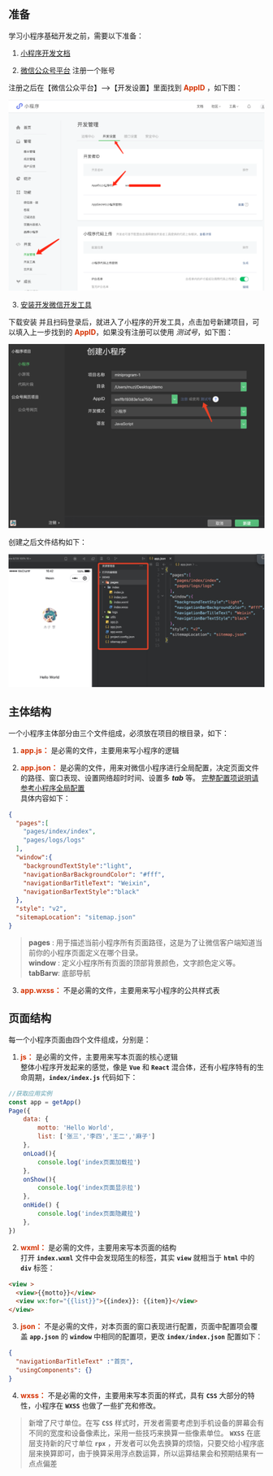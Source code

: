 ## 准备

学习小程序基础开发之前，需要以下准备：

1. [⼩程序开发⽂档](https://developers.weixin.qq.com/miniprogram/dev/framework/)

2. [微信公众号平台](https://mp.weixin.qq.com/) 注册⼀个账号

注册之后在【微信公众平台】-->【开发设置】里面找到 **<font color="#d63200">AppID</font>** ，如下图：

![appid](/img/wechat/appid.png)

3. [安装开发微信开发⼯具](https://developers.weixin.qq.com/miniprogram/dev/devtools/download.html?t=19021516)

下载安装 并且扫码登录后，就进⼊了⼩程序的开发⼯具，点击加号新建项目，可以填入上一步找到的 **<font color="#d63200">AppID</font>**，如果没有注册可以使用 *测试号*，如下图：

![create](/img/wechat/create.png)

创建之后文件结构如下：

![1](/img/wechat/1.jpeg)

## 主体结构

一个小程序主体部分由三个文件组成，必须放在项目的根目录，如下：

1. **<font color="#d63200">app.js：</font>** 是必需的文件，主要用来写小程序的逻辑

2. **<font color="#d63200">app.json：</font>** 是必需的文件，用来对微信小程序进行全局配置，决定页面文件的路径、窗口表现、设置网络超时时间、设置多 ***tab*** 等。 [完整配置项说明请参考小程序全局配置](https://developers.weixin.qq.com/miniprogram/dev/reference/configuration/app.html)  
具体内容如下：

```json
{
  "pages":[
    "pages/index/index",
    "pages/logs/logs"
  ],
  "window":{
    "backgroundTextStyle":"light",
    "navigationBarBackgroundColor": "#fff",
    "navigationBarTitleText": "Weixin",
    "navigationBarTextStyle":"black"
  },
  "style": "v2",
  "sitemapLocation": "sitemap.json"
}
```

> **pages**  : ⽤于描述当前⼩程序所有⻚⾯路径，这是为了让微信客户端知道当前你的⼩程序⻚⾯定义在哪个⽬录。  
> **window** : 定义⼩程序所有⻚⾯的顶部背景颜⾊，⽂字颜⾊定义等。  
> **tabBarw**: 底部导航

3. **<font color="#d63200">app.wxss：</font>** 不是必需的文件，主要用来写小程序的公共样式表

## 页面结构

每一个小程序页面由四个文件组成，分别是：

1. **<font color="#d63200">js：</font>** 是必需的文件，主要用来写本页面的核⼼逻辑  
整体⼩程序开发起来的感觉，像是 **```Vue```** 和 **```React```** 混合体，还有⼩程序特有的⽣命周期，**`index/index.js`** 代码如下：

```js
//获取应⽤实例
const app = getApp()
Page({
    data: {
        motto: 'Hello World',
        list: ['张三','李四','王二','麻子']
    },
    onLoad(){
        console.log('index⻚⾯加载拉')
    },
    onShow(){
        console.log('index⻚⾯显示拉')
    },
    onHide() {
        console.log('index⻚⾯隐藏拉')
    },
})
```

2. **<font color="#d63200">wxml：</font>** 是必需的文件，主要用来写本页面的结构  
打开 **`index.wxml`** 文件中会发现陌生的标签，其实 **`view`** 就相当于 **`html`** 中的 **`div`** 标签：

```html
<view >
  <view>{{motto}}</view>
  <view wx:for="{{list}}">{{index}}: {{item}}</view>
</view>
```

3. **<font color="#d63200">json：</font>** 不是必需的文件，对本页面的窗口表现进行配置，页面中配置项会覆盖 **`app.json`** 的 **`window`** 中相同的配置项，更改  **`index/index.json`** 配置如下：

```json
{
  "navigationBarTitleText" :"⾸⻚",
  "usingComponents": {}
}
```

4. **<font color="#d63200">wxss：</font>** 不是必需的文件，主要用来写本页面的样式，具有 **`CSS`** ⼤部分的特性，⼩程序在 **`WXSS`** 也做了⼀些扩充和修改。

> 新增了尺⼨单位。在写 **`CSS`** 样式时，开发者需要考虑到⼿机设备的屏幕会有不同的宽度和设备像素⽐，采⽤⼀些技巧来换算⼀些像素单位。 **`WXSS`** 在底层⽀持新的尺⼨单位 **`rpx`** ，开发者可以免去换算的烦恼，只要交给⼩程序底层来换算即可，由于换算采⽤浮点数运算，所以运算结果会和预期结果有⼀点点偏差
